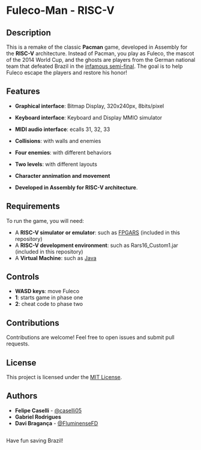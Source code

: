 # Fuleco-Man  -  RISC-V


## Description
This is a remake of the classic **Pacman** game, developed in Assembly for the **RISC-V** architecture. Instead of Pacman, you play as Fuleco, the mascot of the 2014 World Cup, and the ghosts are players from the German national team that defeated Brazil in the [infamous semi-final](https://www.youtube.com/watch?v=xvFZjo5PgG0). The goal is to help Fuleco escape the players and restore his honor!

## Features
- **Graphical interface**: Bitmap Display, 320x240px, 8bits/pixel
- **Keyboard interface**: Keyboard and Display MMIO simulator
- **MIDI audio interface**: ecalls 31, 32, 33
- **Collisions**: with walls and enemies
- **Four enemies**: with different behaviors
- **Two levels**: with different layouts
- **Character annimation and movement**

- **Developed in Assembly for RISC-V architecture**.

## Requirements
To run the game, you will need:
- A **RISC-V simulator or emulator**: such as [FPGARS](https://github.com/LeoRiether/FPGRARS) (included in this repository)
- A **RISC-V development environment**: such as Rars16_Custom1.jar (included in this repository)
- A **Virtual Machine**: such as [Java](https://www.java.com/pt-BR/download/ie_manual.jsp?locale)

## Controls
- **WASD keys**: move Fuleco
- **1**: starts game in phase one
- **2**: cheat code to phase two

## Contributions
Contributions are welcome! Feel free to open issues and submit pull requests.

## License
This project is licensed under the [MIT License](https://opensource.org/license/mit).

## Authors
- **Felipe Caselli** - [@caselli05](https://github.com/caselli05)
- **Gabriel Rodrigues**
- **Davi Bragança** - [@FluminenseFD](https://github.com/FluminenseFD)

##

Have fun saving Brazil!
